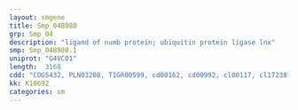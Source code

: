 ```yaml
---
layout: smgene
title: Smp_048980
grp: Smp_04
description: "ligand of numb protein; ubiquitin protein ligase lnx"
smp: Smp_048980.1
uniprot: "G4VC01"
length:  3168
cdd: "COG5432, PLN03208, TIGR00599, cd00162, cd00992, cl00117, cl17238, pfam00595, pfam13923, smart00184, smart00228"
kk: K10692
categories: sm
---
```

